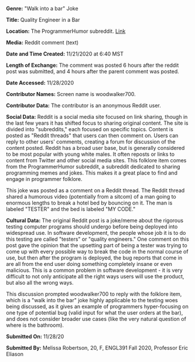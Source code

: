 **Genre:** "Walk into a bar" Joke

**Title:** Quality Engineer in a Bar

**Location:** The ProgrammerHumor subreddit. [Link](https://www.reddit.com/r/ProgrammerHumor/comments/jy6zvx/tester_untold_story_of_developers/gd237x0/)

**Media:** Reddit comment (text)

**Date and Time Created:** 11/21/2020 at 6:40 MST

**Length of Exchange:** The comment was posted 6 hours after the reddit post was submitted, and 4 hours after the parent comment was posted. 

**Date Accessed:** 11/28/2020

**Contributor Names:** Screen name is woodwalker700.

**Contributor Data:** The contributor is an anonymous Reddit user.

**Social Data:** Reddit is a social media site focused on link sharing, though in the last few years it has shifted focus to sharing original content. The site is divided into "subreddits," each focused on specific topics. Content is posted as "Reddit threads" that users can then comment on. Users can reply to other users' comments, creating a forum for discussion of the content posted. Reddit has a broad user base, but is generally considered to be most popular with young white males. It often reposts or links to content from Twitter and other social media sites. This folklore item comes from the ProgrammerHumor subreddit, a subreddit dedicated to sharing programming memes and jokes. This makes it a great place to find and engage in programmer folklore.

This joke was posted as a comment on a Reddit thread. The Reddit thread shared a humorous video (potentially from a sitcom) of a man going to enormous lengths to break a hotel bed by bouncing on it. The man is labeled "TESTER" and the bed is labeled "MY CODE."

**Cultural Data:**  The original Reddit post is a joke/meme about the rigorous testing computer programs should undergo before being deployed into widespread use. In software development, the people whose job it is to do this testing are called "testers" or "quality engineers." One comment on this post gave the opinion that the upsetting part of being a tester was trying to come up with every possible way to break the code in the normal course of use, but then after the program is deployed, the bug reports that come in are all from the end user doing something completely insane or even malicious. This is a common problem in software development - it is very difficult to not only anticipate all the right ways users will use the product, but also all the wrong ways. 

This discussion prompted woodwalker700 to reply with the folklore item, which is a "walk into the bar" joke highly applicable to the testing woes being discussed, as it gives an example of programmers hyper-focusing on one type of potential bug (valid input for what the user orders at the bar), and does not consider broader use cases (like the very natural question of where is the bathroom).

**Submitted On:** 11/28/20

**Submitted By:** Melissa Robertson, 20, F, ENGL391 Fall 2020, Professor Eric Eliason